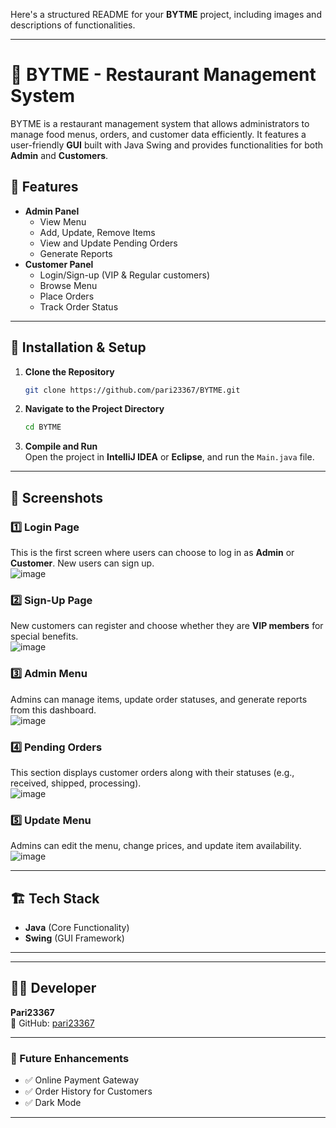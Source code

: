 Here's a structured README for your **BYTME** project, including images and descriptions of functionalities.  

---

# 🍔 BYTME - Restaurant Management System

BYTME is a restaurant management system that allows administrators to manage food menus, orders, and customer data efficiently. It features a user-friendly **GUI** built with Java Swing and provides functionalities for both **Admin** and **Customers**.

## 📌 Features
- **Admin Panel**  
  - View Menu  
  - Add, Update, Remove Items  
  - View and Update Pending Orders  
  - Generate Reports  
- **Customer Panel**  
  - Login/Sign-up (VIP & Regular customers)  
  - Browse Menu  
  - Place Orders  
  - Track Order Status  

---

## 🔧 Installation & Setup
1. **Clone the Repository**  
   ```sh
   git clone https://github.com/pari23367/BYTME.git
   ```
2. **Navigate to the Project Directory**  
   ```sh
   cd BYTME
   ```
3. **Compile and Run**  
   Open the project in **IntelliJ IDEA** or **Eclipse**, and run the `Main.java` file.

---

## 📸 Screenshots  

### **1️⃣ Login Page**
This is the first screen where users can choose to log in as **Admin** or **Customer**. New users can sign up.  
![image](https://github.com/user-attachments/assets/25195dcf-0a2f-4a8b-9246-f6a3fb78e188)


### **2️⃣ Sign-Up Page**
New customers can register and choose whether they are **VIP members** for special benefits.  
![image](https://github.com/user-attachments/assets/1dd9782e-5fa5-4f35-b214-305929a41468)


### **3️⃣ Admin Menu**
Admins can manage items, update order statuses, and generate reports from this dashboard.  
![image](https://github.com/user-attachments/assets/72b49350-915d-4ebe-937f-ae591fcc654b)


### **4️⃣ Pending Orders**
This section displays customer orders along with their statuses (e.g., received, shipped, processing).  
![image](https://github.com/user-attachments/assets/c7596d8e-bcfe-4b54-8ce3-0fe6cfe5a1f6)

 

### **5️⃣ Update Menu**
Admins can edit the menu, change prices, and update item availability.  
 ![image](https://github.com/user-attachments/assets/b866d498-a236-492b-baf8-d1f9c5b44a16)


---

## 🏗️ Tech Stack
- **Java** (Core Functionality)  
- **Swing** (GUI Framework)  
 

---

 
---

## 👨‍💻 Developer  
**Pari23367**  
🔗 GitHub: [pari23367](https://github.com/pari23367)  

---

### 🎯 Future Enhancements  
- ✅ Online Payment Gateway  
- ✅ Order History for Customers  
- ✅ Dark Mode  

---

